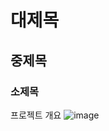# 대제목
## 중제목
### 소제목

프로젝트 개요
![image](https://github.com/2024-SMHRD-SW-DataDegign-1/firstRepo/assets/79125325/9db18b62-c36c-4a7f-ae52-b4f946976b94)

